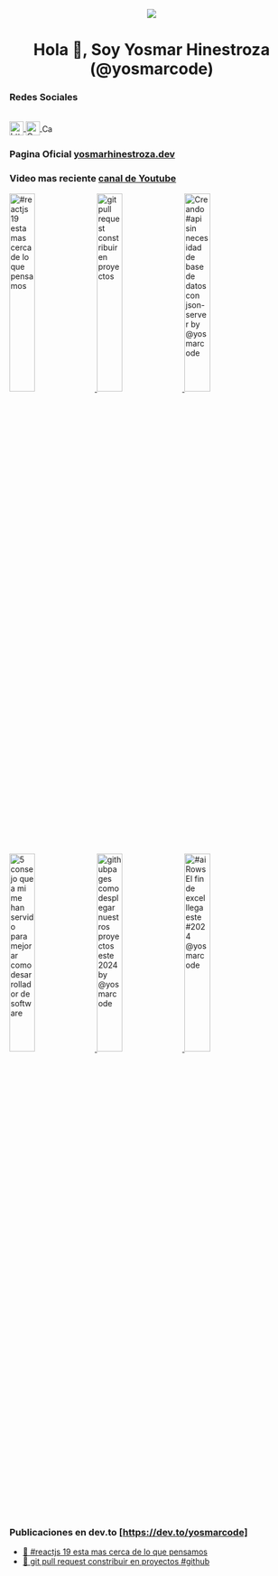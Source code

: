 

<p align="center" width="300">
   <img align="center"  src="https://yt3.googleusercontent.com/N3Q3G374PeKZsT0OoSLX59iYhQu1XAPRRCnsTDSZPGk8-zDOHzWPkhCOKO3pjLS4uMIMMjkSYA=w1060-fcrop64=1,00005a57ffffa5a8-k-c0xffffffff-no-nd-rj" style="border-radius: '10% 30% 50% 70%'!important;" />
</p>

<h1 align="center">Hola 👋, Soy Yosmar Hinestroza (@yosmarcode)</h1>
<h3 align="left">Redes Sociales</h3>
<div align="left" style="justify-content: space-around;">
 <br />
   
   <a href="https://www.youtube.com/@yosmarcode" target="blank">
   <img align="center" 
      src="https://raw.githubusercontent.com/rahuldkjain/github-profile-readme-generator/master/src/images/icons/Social/youtube.svg" alt="https://www.youtube.com /@yosmarcode" height="25" width="25"  />
   </a>
   <span style="margin: '50px'"></span>

  <a href="https://instagram.com/yosmarcode" target="blank">
    <img align="center" 
       src="https://upload.wikimedia.org/wikipedia/commons/e/e7/Instagram_logo_2016.svg" alt="Canal de Instagram de @yosmarcode" height="25" width="25" />
  </a>
 <span style="margin: '50px'"></span>
  <a href="https://twitter.com/yosmarweb" target="blank">
    <img align="center"
       src="https://upload.wikimedia.org/wikipedia/commons/c/ce/X_logo_2023.svg" alt="Canal de Twitter de  @yosmarcode" height="15" width="25" />
  </a>
</div>

### Pagina Oficial [yosmarhinestroza.dev](https://yosmarhinestroza.dev)

### Video mas reciente [canal de Youtube](https://youtube.com/@yosmarcode?sub_confirmation=1)
<a href='https://youtu.be/MJRJ0MnQ4xw?si=lpdqQPO0X45Ldtbm' target='_blank'>
  <img width='30%' src='https://i.ytimg.com/vi/MJRJ0MnQ4xw/hqdefault.jpg' alt='#reactjs 19 esta mas cerca de lo que pensamos' />
</a>
<a href='https://youtu.be/dYjssF6CsyQ?si=qGS-QmuWsvCkFye2' target='_blank'>
  <img width='30%' src='https://i.ytimg.com/vi/dYjssF6CsyQ/hqdefault.jpg' alt='git pull request constribuir en proyectos' />
</a>
<a href='https://youtu.be/HxJMAdsvJdY' target='_blank'>
  <img width='30%' src='https://i.ytimg.com/vi/HxJMAdsvJdY/hqdefault.jpg' alt='Creando #api sin necesidad de base de datos con json-server by  @yosmarcode ' />
</a>
<a href='https://youtu.be/U4tCZ2QTwW4?si=1azh34aTjFfJE0ez' target='_blank'>
  <img width='30%' src='https://i.ytimg.com/vi/U4tCZ2QTwW4/hqdefault.jpg' alt='5 consejo que a mi me han servido para mejorar como desarrollador de software' />
</a>
<a href='https://youtu.be/jdu9LRIT230?si=60rzrBsDRkePqM35' target='_blank'>
  <img width='30%' src='https://i.ytimg.com/vi/jdu9LRIT230/hqdefault.jpg' alt='githubpages como  desplegar nuestros proyectos este 2024 by  @yosmarcode ' />
</a>

<a href='https://youtu.be/N8k-s0_JVuc' target='_blank'>
  <img width='30%' src='https://i.ytimg.com/vi/N8k-s0_JVuc/hqdefault.jpg' alt='#ai Rows El fin de excel llega este #2024   @yosmarcode' />
</a>


### Publicaciones en dev.to [https://dev.to/yosmarcode]
<div align="left" >
   <ul>
      <li>
         <a href='https://dev.to/yosmarcode/reactjs-19-esta-mas-cerca-de-lo-que-pensamos-4n12' target='_blank'>
           📄 #reactjs 19 esta mas cerca de lo que pensamos
         </a>
      </li>
       <li>
         <a href='https://dev.to/yosmarcode/git-pull-request-constribuir-en-proyectos-github-4nnb' target='_blank'>
           📄 git pull request constribuir en proyectos #github
         </a>
      </li>
   </ul>
</div>





